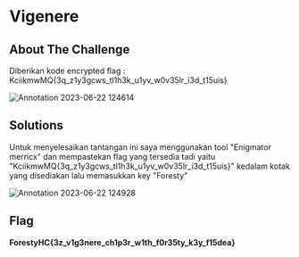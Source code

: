# Vigenere
## About The Challenge

Diberikan kode encrypted flag :
KciikmwMQ{3q_z1y3gcws_tl1h3k_u1yv_w0v35lr_i3d_t15uis}

![Annotation 2023-06-22 124614](https://github.com/qodrizizi/CTF_WRITEUP/assets/111678241/3d37175b-4391-42e9-98a3-0c8bd679917c)

## Solutions
Untuk menyelesaikan tantangan ini saya menggunakan tool "Enigmator merricx" dan mempastekan flag yang tersedia tadi yaitu "KciikmwMQ{3q_z1y3gcws_tl1h3k_u1yv_w0v35lr_i3d_t15uis}" kedalam kotak yang disediakan lalu memasukkan key "Foresty"

![Annotation 2023-06-22 124928](https://github.com/qodrizizi/CTF_WRITEUP/assets/111678241/b69a886d-3f9d-472d-b926-b9af72028cec)

## Flag
**ForestyHC{3z_v1g3nere_ch1p3r_w1th_f0r35ty_k3y_f15dea}**
